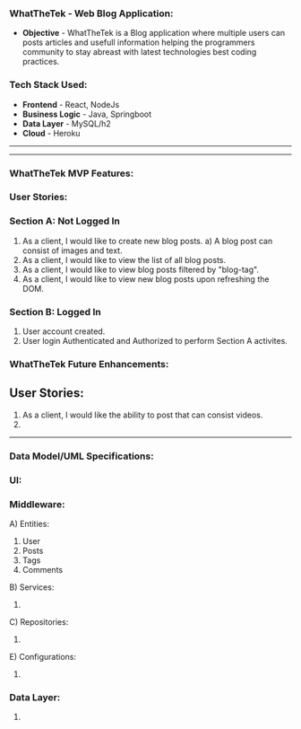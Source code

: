 ### WhatTheTek - Web Blog Application:
* **Objective** - WhatTheTek is a Blog application where multiple users can posts articles and usefull information helping the programmers community to stay abreast with latest technologies best coding practices.

### Tech Stack Used:
* **Frontend** - React, NodeJs
* **Business Logic** - Java, Springboot
* **Data Layer** - MySQL/h2
* **Cloud** - Heroku
<hr><hr>

### WhatTheTek MVP Features:
### User Stories:
### Section A: Not Logged In
1) As a client, I would like to create new blog posts.
   a) A blog post can consist of images and text.
2) As a client, I would like to view the list of all blog posts.
3) As a client, I would like to view blog posts filtered by "blog-tag".
4) As a client, I would like to view new blog posts upon refreshing the DOM.
### Section B: Logged In
1) User account created.
2) User login Authenticated and Authorized to perform Section A activites.

### WhatTheTek Future Enhancements:
## User Stories:
1) As a client, I would like the ability to post that can consist videos.
2) 

<hr>

### Data Model/UML Specifications:
### UI:

### Middleware:
A) Entities:
   1) User
   2) Posts
   3) Tags
   4) Comments
   
B) Services:
   
   1) 
   
C) Repositories:
   
   1) 

E) Configurations:
   
   1)
   
### Data Layer:  
   
   1) 

